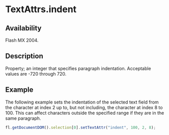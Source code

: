 # TextAttrs.indent

## Availability

Flash MX 2004.

## Description

Property; an integer that specifies paragraph indentation. Acceptable values are -720 through 720.

## Example

The following example sets the indentation of the selected text field from the character at index 2 up to, but not including, the character at index 8 to 100. This can affect characters outside the specified range if they are in the same paragraph.

```javascript
fl.getDocumentDOM().selection[0].setTextAttr("indent", 100, 2, 8);
```
